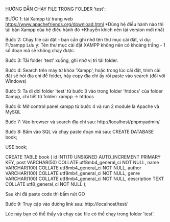 HƯỚNG DẪN CHẠY FILE TRONG FOLDER 'test':

BƯỚC 1: tải Xampp từ trang web https://www.apachefriends.org/download.html
*Dùng hệ điều hành nào thì tải bản Xampp của hệ điều hành đó
*Khuyến khích nên tải version mới nhất

Bước 2: Chạy file cài đặt - bạn cần ghi nhớ tên thư mục cài đặt, ví dụ: F:/xampp
Lưu ý: Tên thư mục cài đặt XAMPP không nên có khoảng trắng - 1 số đoạn mã sẽ không chạy được.

Bước 3: Tải folder 'test' xuống, ghi nhớ vị trí tải folder.

Bước 4: Search trên máy từ khóa 'Xampp', hoặc trong lúc cài đặt, trình cài đặt sẽ hỏi địa chỉ để folder, hãy copy địa chỉ ấy rồi paste vào search (đối với Windows)

Bước 5: Ta di dời folder 'test' từ bước 3 vào trong folder 'htdocs' của folder Xampp, chi tiết từ folder: xampp -> htdocs

Bước 6: Mở control panel xampp từ bước 4 và run 2 module là Apache và MySQL

Bước 7: Vào browser và search địa chỉ sau: http://localhost/phpmyadmin/

Bước 8: Bấm vào SQL và chạy paste đoạn mã sau:
CREATE DATABASE book;

USE book;

CREATE TABLE book (
  id INT(11) UNSIGNED AUTO_INCREMENT PRIMARY KEY,
  post VARCHAR(50) COLLATE utf8mb4_general_ci NOT NULL,
  name VARCHAR(100) COLLATE utf8mb4_general_ci NOT NULL,
  author VARCHAR(100) COLLATE utf8mb4_general_ci NOT NULL,
  genre VARCHAR(100) COLLATE utf8mb4_general_ci NOT NULL,
  description TEXT COLLATE utf8_general_ci NOT NULL
);

Sau khi đã paste code thì bấm nút GO

Bước 9: Truy cập vào đường link sau: http://localhost/test/

Lúc này bạn có thể thấy và chạy các file có thể chạy trong folder 'test'.
